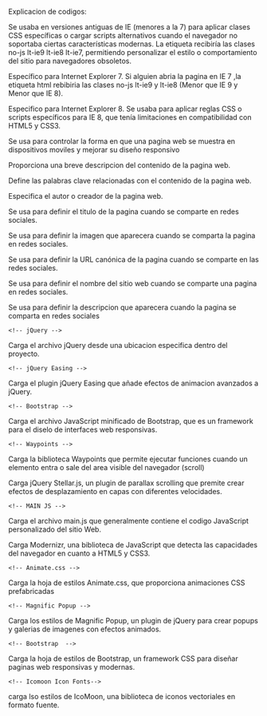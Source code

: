 Explicacion de codigos:

<!--[if lt IE 7]>      <html class="no-js lt-ie9 lt-ie8 lt-ie7"> <![endif]-->

Se usaba en versiones antiguas de IE (menores a la 7) para aplicar clases CSS específicas o cargar scripts alternativos cuando el navegador no soportaba ciertas características modernas. La etiqueta <html> recibiría las clases no-js lt-ie9 lt-ie8 lt-ie7, permitiendo personalizar el estilo o comportamiento del sitio para navegadores obsoletos.

<!--[if IE 7]>         <html class="no-js lt-ie9 lt-ie8"> <![endif]-->

Específico para Internet Explorer 7. Si alguien abria la pagina en IE 7 ,la etiqueta html rebibiria las clases no-js lt-ie9 y lt-ie8 (Menor que IE 9 y Menor que IE 8).

<!--[if IE 8]>         <html class="no-js lt-ie9"> <![endif]-->

Especifico para Internet Explorer 8. Se usaba para aplicar reglas CSS o scripts específicos para IE 8, que tenía limitaciones en compatibilidad con HTML5 y CSS3.

<!--Los meta-->

<meta name="viewport" content="width=device-width, initial-scale=1">

Se usa para controlar la forma en que una pagina web se muestra en dispositivos moviles y mejorar su diseño responsivo

<meta name="description" content="Free HTML5 Website Template by FreeHTML5.co" />

Proporciona una breve descripcion del contenido de la pagina web.

<meta name="keywords" content="free html5, free template, free bootstrap, free website template, html5, css3, mobile first, responsive" />

Define las palabras clave relacionadas con el contenido de la pagina web.

<meta name="author" content="FreeHTML5.co" />

Especifica el autor o creador de la pagina web.

<meta property="og:title" content=""/>

Se usa para definir el titulo de la pagina cuando se comparte en redes sociales.

<meta property="og:image" content=""/>

Se usa para definir la imagen que aparecera cuando se comparta la pagina en redes sociales.

<meta property="og:url" content=""/>

Se usa para definir la URL canónica de la pagina cuando se comparte en las redes sociales.

<meta property="og:site_name" content=""/>

Se usa para definir el nombre del sitio web cuando se comparte una pagina en redes sociales.

<meta property="og:description" content=""/>

Se usa para definir la descripcion que aparecera cuando la pagina se comparta en redes sociales

	<!-- jQuery -->

<script src="js/jquery.min.js"></script>

Carga el archivo jQuery desde una ubicacion especifica dentro del proyecto.
 
	<!-- jQuery Easing -->
 
<script src="js/jquery.easing.1.3.js"></script>

Carga el plugin jQuery Easing que añade efectos de animacion avanzados a jQuery.
 
	<!-- Bootstrap -->
 
<script src="js/bootstrap.min.js"></script>

Carga el archivo JavaScript minificado de Bootstrap, que es un framework para el diselo de interfaces web responsivas.
 
	<!-- Waypoints -->
 
<script src="js/jquery.waypoints.min.js"></script>

Carga la biblioteca Waypoints que permite ejecutar funciones cuando un elemento entra o sale del area visible del navegador (scroll)
 
  <!-- Stellar -->
 
<script src="js/jquery.stellar.min.js"></script>

Carga jQuery Stellar.js, un plugin de parallax scrolling que premite crear efectos de desplazamiento en capas con diferentes velocidades.
 
	<!-- MAIN JS -->
 
<script src="js/main.js"></script>

Carga el archivo main.js que generalmente contiene el codigo JavaScript personalizado del sitio Web.


  <!-- Modernizr JS -->

<script src="js/modernizr-2.6.2.min.js"></script>

Carga Modernizr, una biblioteca de JavaScript que detecta las capacidades del navegador en cuanto a HTML5 y CSS3.

	<!-- Animate.css -->
 
<link rel="stylesheet" href="css/animate.css">

Carga la hoja de estilos Animate.css, que proporciona animaciones CSS prefabricadas
 
	<!-- Magnific Popup -->
 
<link rel="stylesheet" href="css/magnific-popup.css">

Carga los estilos de Magnific Popup, un plugin de jQuery para crear popups y galerias de imagenes con efectos animados.
 
	<!-- Bootstrap  -->
 
<link rel="stylesheet" href="css/bootstrap.css">

Carga la hoja de estilos de Bootstrap, un framework CSS para diseñar paginas web responsivas y modernas.

	<!-- Icomoon Icon Fonts-->
 
<link rel="stylesheet" href="css/icomoon.css">

carga lso estilos de IcoMoon, una biblioteca de iconos vectoriales en formato fuente.
 
